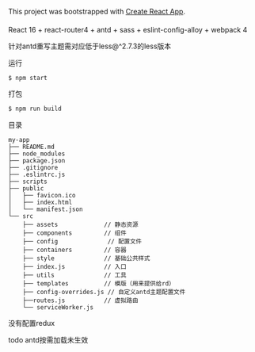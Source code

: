 This project was bootstrapped with [Create React App](https://github.com/facebook/create-react-app).

#### 

React 16 + react-router4 + antd + sass + eslint-config-alloy + webpack 4

针对antd重写主题需对应低于less@^2.7.3的less版本 

运行

```js
$ npm start
```

打包

```js
$ npm run build
```

目录

```
my-app
├── README.md
├── node_modules
├── package.json
├── .gitignore 
├── .eslintrc.js
├── scripts
├── public          
│   ├── favicon.ico
│   ├── index.html
│   └── manifest.json
└── src
    ├── assets             // 静态资源
    ├── components         // 组件
    ├── config              // 配置文件
    ├── containers         // 容器
    ├── style              // 基础公共样式
    ├── index.js           // 入口
    ├── utils              // 工具
    ├── templates          // 模版（用来提供给rd）
    ├── config-overrides.js // 自定义antd主题配置文件
    ├──routes.js           // 虚拟路由
    └── serviceWorker.js
```


没有配置redux

todo antd按需加载未生效